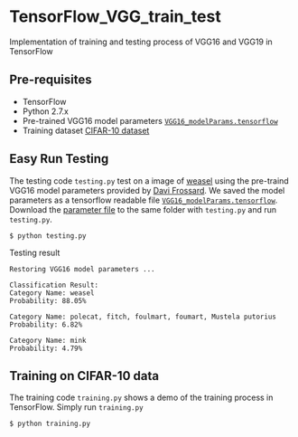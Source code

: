 # TensorFlow_VGG_train_test
Implementation of training and testing process of VGG16 and VGG19 in TensorFlow

## Pre-requisites
* TensorFlow
* Python 2.7.x 
* Pre-trained VGG16 model parameters [`VGG16_modelParams.tensorflow`](https://www.dropbox.com/s/9ii6whoj3q3o0cg/VGG16_modelParams.tensorflow?dl=0)
* Training dataset [CIFAR-10 dataset]()

## Easy Run Testing
The testing code `testing.py` test on a image of [weasel](https://github.com/ZZUTK/TensorFlow_VGG_train_test/blob/master/laska.png) using the pre-traind VGG16 model parameters provided by [Davi Frossard](http://www.cs.toronto.edu/~frossard/post/vgg16/). We saved the model parameters as a tensorflow readable file [`VGG16_modelParams.tensorflow`](https://www.dropbox.com/s/9ii6whoj3q3o0cg/VGG16_modelParams.tensorflow?dl=0). 
Download the [parameter file](https://www.dropbox.com/s/9ii6whoj3q3o0cg/VGG16_modelParams.tensorflow?dl=0) to the same folder with `testing.py` and run `testing.py`.

    $ python testing.py

Testing result
```
Restoring VGG16 model parameters ...

Classification Result:
Category Name: weasel 
Probability: 88.05%

Category Name: polecat, fitch, foulmart, foumart, Mustela putorius 
Probability: 6.82%

Category Name: mink 
Probability: 4.79%

```

## Training on CIFAR-10 data
The training code `training.py` shows a demo of the training process in TensorFlow. Simply run `training.py`
    
    $ python training.py

